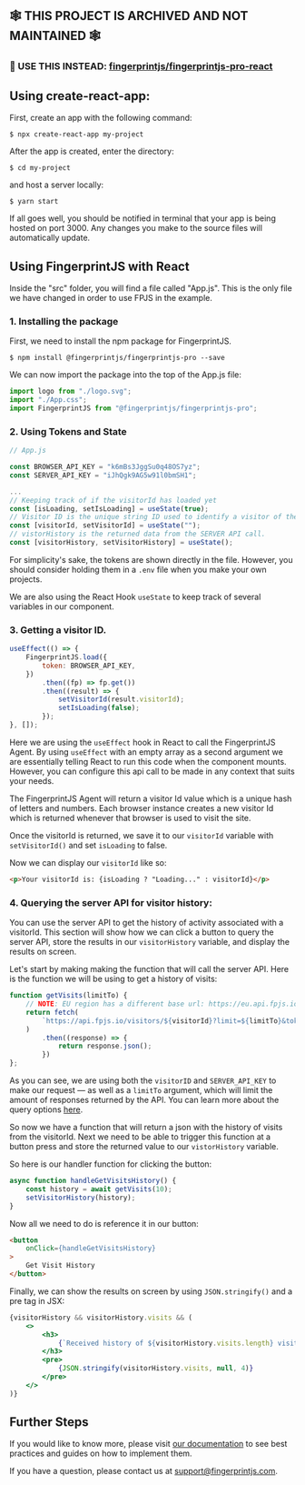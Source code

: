 ## 🕸️ THIS PROJECT IS ARCHIVED AND NOT MAINTAINED 🕸️

### 🚙 USE THIS INSTEAD: [fingerprintjs/fingerprintjs-pro-react](https://github.com/fingerprintjs/fingerprintjs-pro-react)

## Using create-react-app:

First, create an app with the following command:

```
$ npx create-react-app my-project
```

After the app is created, enter the directory:

```
$ cd my-project
```

and host a server locally:

```
$ yarn start
```

If all goes well, you should be notified in terminal that your app is being hosted on port 3000.
Any changes you make to the source files will automatically update.

## Using FingerprintJS with React

Inside the "src" folder, you will find a file called "App.js". This is the only file we have changed in order to use FPJS in the example.

### 1. Installing the package

First, we need to install the npm package for FingerprintJS.

```
$ npm install @fingerprintjs/fingerprintjs-pro --save
```

We can now import the package into the top of the App.js file:

```javascript
import logo from "./logo.svg";
import "./App.css";
import FingerprintJS from "@fingerprintjs/fingerprintjs-pro";
```

### 2. Using Tokens and State

```javascript
// App.js

const BROWSER_API_KEY = "k6mBs3JggSu0q48OS7yz";
const SERVER_API_KEY = "iJhQgk9AG5w91l0bmSH1";

...
// Keeping track of if the visitorId has loaded yet
const [isLoading, setIsLoading] = useState(true);
// Visitor ID is the unique string ID used to identify a visitor of the site.
const [visitorId, setVisitorId] = useState("");
// vistorHistory is the returned data from the SERVER API call.
const [visitorHistory, setVisitorHistory] = useState();
```

For simplicity's sake, the tokens are shown directly in the file. However, you should consider holding them in a `.env` file when you make your own projects.

We are also using the React Hook `useState` to keep track of several variables in our component.

### 3. Getting a visitor ID.

```javascript
useEffect(() => {
    FingerprintJS.load({
        token: BROWSER_API_KEY,
    })
        .then((fp) => fp.get())
        .then((result) => {
            setVisitorId(result.visitorId);
            setIsLoading(false);
        });
}, []);
```

Here we are using the `useEffect` hook in React to call the FingerprintJS Agent.  By using `useEffect` with an empty array as a second argument we are essentially telling React to run this code when the component mounts. However, you can configure this api call to be made in any context that suits your needs. 

The FingerprintJS Agent will return a visitor Id value which is a unique hash of letters and numbers. Each browser instance creates a new visitor Id which is returned whenever that browser is used to visit the site.

Once the visitorId is returned, we save it to our `visitorId` variable with `setVisitorId()` and set `isLoading` to false.

Now we can display our `visitorId` like so:

```html
<p>Your visitorId is: {isLoading ? "Loading..." : visitorId}</p>
```


### 4. Querying the server API for visitor history:

You can use the server API to get the history of activity associated with a visitorId. This section will show how we can click a button to query the server API, store the results in our `visitorHistory` variable, and display the results on screen.

Let's start by making making the function that will call the server API. Here is the function we will be using to get a history of visits:


```javascript
function getVisits(limitTo) {
    // NOTE: EU region has a different base url: https://eu.api.fpjs.io.
    return fetch(
        `https://api.fpjs.io/visitors/${visitorId}?limit=${limitTo}&token=${SERVER_API_KEY}`
    )
        .then((response) => {
            return response.json();
        })
};
```
As you can see, we are using both the `visitorID` and `SERVER_API_KEY` to make our request — as well as a `limitTo` argument, which will limit the amount of responses returned by the API. You can learn more about the query options <a href="https://dev.fingerprintjs.com/docs/server-api" target="_blank"> here</a>.

So now we have a function that will return a json with the history of visits from the visitorId. Next we need to be able to trigger this function at a button press and store the returned value to our `vistorHistory` variable. 

So here is our handler function for clicking the button:

```javascript
async function handleGetVisitsHistory() {
    const history = await getVisits(10);
    setVisitorHistory(history);
}
```

Now all we need to do is reference it in our button:

```html
<button
    onClick={handleGetVisitsHistory}
>
    Get Visit History
</button>
```


Finally, we can show the results on screen by using `JSON.stringify()` and a pre tag in JSX:

```jsx
{visitorHistory && visitorHistory.visits && (
    <>
        <h3>
            {`Received history of ${visitorHistory.visits.length} visits:`}
        </h3>
        <pre>
            {JSON.stringify(visitorHistory.visits, null, 4)}
        </pre>
    </>
)}

```

## Further Steps

If you would like to know more, please visit [our documentation](https://dev.fingerprintjs.com/docs) to see best practices and guides on how to implement them.

If you have a question, please contact us at [support@fingerprintjs.com](support@fingerprintjs.com).
